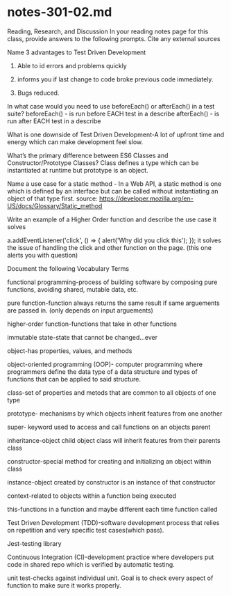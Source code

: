 # notes-301-02.md
Reading, Research, and Discussion
In your reading notes page for this class, provide answers to the following prompts. Cite any external sources

Name 3 advantages to Test Driven Development
1. Able to id errors and problems quickly

2. informs you if last change to code broke previous code immediately.

3. Bugs reduced.

In what case would you need to use beforeEach() or afterEach() in a test suite?
beforeEach() - is run before EACH test in a describe
afterEach() - is run after EACH test in a describe

What is one downside of Test Driven Development-A lot of upfront time and energy which can make development feel slow.

What’s the primary difference between ES6 Classes and Constructor/Prototype Classes?
Class defines a type which can be instantiated at runtime but prototype is an object. 

Name a use case for a static method - In a Web API, a static method is one which is defined by an interface but can be called without instantiating an object of that type first.
source: https://developer.mozilla.org/en-US/docs/Glossary/Static_method

Write an example of a Higher Order function and describe the use case it solves

a.addEventListener('click', () => {
  alert('Why did you click this'); 
});
it solves the issue of handling the click and other function on the page. (this one alerts you with question)

Document the following Vocabulary Terms

functional programming-process of building software by composing pure functions, avoiding shared, mutable data, etc.

pure function-function always returns the same result if same arguements are passed in. (only depends on input arguements)

higher-order function-functions that take in other functions 

immutable state-state that cannot be changed...ever

object-has properties, values, and methods

object-oriented programming (OOP)- computer programming where programmers define the data type of a data structure and types of functions that can be applied to said structure.

class-set of properties and metods that are common to all objects of one type

prototype- mechanisms by which objects inherit features from one another

super- keyword used to access and call functions on an objects parent

inheritance-object child object class will inherit features from their parents class

constructor-special method for creating and initializing an object within class

instance-object created by constructor is an instance of that constructor

context-related to objects within a function being executed

this-functions in a function and maybe different each time function called

Test Driven Development (TDD)-software development process that relies on repetition and very specific test cases(which pass).

Jest-testing library

Continuous Integration (CI)-development practice where developers put code in shared repo which is verified by automatic testing. 

unit test-checks against individual unit. Goal is to check every aspect of function to make sure it works properly. 